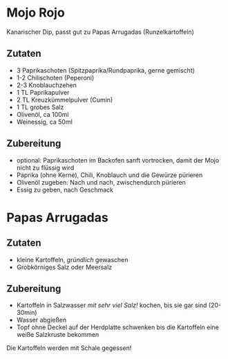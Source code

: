 # Mojo Rojo
Kanarischer Dip, passt gut zu Papas Arrugadas (Runzelkartoffeln)

## Zutaten 
* 3 Paprikaschoten (Spitzpaprika/Rundpaprika, gerne gemischt)
* 1-2 Chilischoten (Peperoni)
* 2-3 Knoblauchzehen
* 1 TL Paprikapulver
* 2 TL Kreuzkümmelpulver (Cumin)
* 1 TL grobes Salz
* Olivenöl, ca 100ml
* Weinessig, ca 50ml

## Zubereitung
* optional: Paprikaschoten im Backofen sanft vortrocken, damit der Mojo nicht zu flüssig wird
* Paprika (ohne Kerne), Chili, Knoblauch und die Gewürze pürieren
* Olivenöl zugeben: Nach und nach, zwischendurch pürieren
* Essig zu geben, nach Geschmack


# Papas Arrugadas

## Zutaten 
* kleine Kartoffeln, *gründlich* gewaschen
* Grobkörniges Salz oder Meersalz

## Zubereitung
* Kartoffeln in Salzwasser *mit sehr viel Salz!* kochen, bis sie gar sind (20-30min)
* Wasser abgießen 
* Topf ohne Deckel auf der Herdplatte schwenken bis die Kartoffeln eine weiße Salzkruste bekommen

Die Kartoffeln werden mit Schale gegessen!
